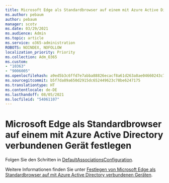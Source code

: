```yaml
---
title: Microsoft Edge als Standardbrowser auf einem mit Azure Active Directory verbundenen Gerät festlegen
ms.author: pebaum
author: pebaum
manager: scotv
ms.date: 03/29/2021
ms.audience: Admin
ms.topic: article
ms.service: o365-administration
ROBOTS: NOINDEX, NOFOLLOW
localization_priority: Priority
ms.collection: Adm_O365
ms.custom:
- "10363"
- "9006005"
ms.openlocfilehash: a9ed5b3c6ffd7e7abba88826ecacf8a61d263a8ae04660243c7e4de0d30f7995
ms.sourcegitcommit: b5f7da89a650d2915dc652449623c78be6247175
ms.translationtype: HT
ms.contentlocale: de-DE
ms.lasthandoff: 08/05/2021
ms.locfileid: "54061107"
---
```

# <a name="set-microsoft-edge-as-the-default-browser-on-an-azure-active-directoryjoined-device"></a>Microsoft Edge als Standardbrowser auf einem mit Azure Active Directory verbundenen Gerät festlegen

Folgen Sie den Schritten in [DefaultAssociationsConfiguration](https://go.microsoft.com/fwlink/?linkid=2132650).

Weitere Informationen finden Sie unter [Festlegen von Microsoft Edge als Standardbrowser auf mit Azure Active Directory verbundenen Geräten](https://go.microsoft.com/fwlink/?linkid=2132440).